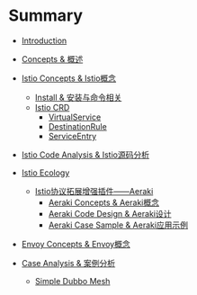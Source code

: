 # Summary

* [Introduction](README.md)

* [Concepts & 概述]()

* [Istio Concepts & Istio概念]()
    * [Install & 安装与命令相关](istio-concepts/install.md)
    * [Istio CRD](istio-concepts/crd/ReadFirst.md)
        * [VirtualService](istio-concepts/crd/VirtualService.md)
        * [DestinationRule](istio-concepts/crd/DestinationRule.md)
        * [ServiceEntry](istio-concepts/crd/ServiceEntry.md)

* [Istio Code Analysis & Istio源码分析]()
    
* [Istio Ecology]()
    * [Istio协议拓展增强插件——Aeraki]()
        * [Aeraki Concepts & Aeraki概念](./istio-ecology/aeraki/concepts.md)
        * [Aeraki Code Design & Aeraki设计](./istio-ecology/aeraki/design.md)
        * [Aeraki Case Sample & Aeraki应用示例](./istio-ecology/aeraki/case.md)

* [Envoy Concepts & Envoy概念]()

* [Case Analysis & 案例分析]()
    * [Simple Dubbo Mesh](case-analysis/simple-Dubbo-Mesh.md)



